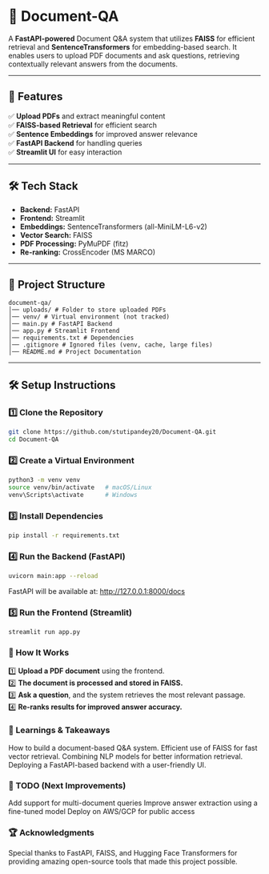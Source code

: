 
# 📄 Document-QA  

A **FastAPI-powered** Document Q&A system that utilizes **FAISS** for efficient retrieval and **SentenceTransformers** for embedding-based search. It enables users to upload PDF documents and ask questions, retrieving contextually relevant answers from the documents.

---

## 🚀 Features  
✅ **Upload PDFs** and extract meaningful content  
✅ **FAISS-based Retrieval** for efficient search  
✅ **Sentence Embeddings** for improved answer relevance  
✅ **FastAPI Backend** for handling queries  
✅ **Streamlit UI** for easy interaction  

---

## 🛠️ Tech Stack  
- **Backend:** FastAPI  
- **Frontend:** Streamlit  
- **Embeddings:** SentenceTransformers (all-MiniLM-L6-v2)  
- **Vector Search:** FAISS  
- **PDF Processing:** PyMuPDF (fitz)  
- **Re-ranking:** CrossEncoder (MS MARCO)  

---

## 📂 Project Structure  
```
document-qa/ 
│── uploads/ # Folder to store uploaded PDFs
│── venv/ # Virtual environment (not tracked)
│── main.py # FastAPI Backend
│── app.py # Streamlit Frontend
│── requirements.txt # Dependencies
│── .gitignore # Ignored files (venv, cache, large files)
│── README.md # Project Documentation
```

---

## 🛠️ Setup Instructions  

### 1️⃣ **Clone the Repository**  
```bash
git clone https://github.com/stutipandey20/Document-QA.git
cd Document-QA
```

### 2️⃣ Create a Virtual Environment
```bash
python3 -m venv venv
source venv/bin/activate   # macOS/Linux  
venv\Scripts\activate      # Windows
```

### 3️⃣ Install Dependencies
```bash
pip install -r requirements.txt
```

### 4️⃣ Run the Backend (FastAPI)
```bash
uvicorn main:app --reload
```
FastAPI will be available at: http://127.0.0.1:8000/docs

### 5️⃣ Run the Frontend (Streamlit)
```bash
streamlit run app.py
```

### 📌 How It Works
1️⃣ **Upload a PDF document** using the frontend.  
2️⃣ **The document is processed and stored in FAISS.**  
3️⃣ **Ask a question**, and the system retrieves the most relevant passage.  
4️⃣ **Re-ranks results for improved answer accuracy.**  

### 🎯 Learnings & Takeaways
How to build a document-based Q&A system.
Efficient use of FAISS for fast vector retrieval.
Combining NLP models for better information retrieval.
Deploying a FastAPI-based backend with a user-friendly UI.

### 📌 TODO (Next Improvements)
 Add support for multi-document queries
 Improve answer extraction using a fine-tuned model
 Deploy on AWS/GCP for public access

### 🏆 Acknowledgments
Special thanks to FastAPI, FAISS, and Hugging Face Transformers for providing amazing open-source tools that made this project possible.

